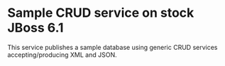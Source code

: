 # Sample CRUD service on stock JBoss 6.1

This service publishes a sample database using generic CRUD services accepting/producing XML and JSON.
